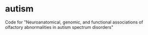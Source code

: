 # autism
Code for "Neuroanatomical, genomic, and functional associations of olfactory abnormalities in autism spectrum disorders"
